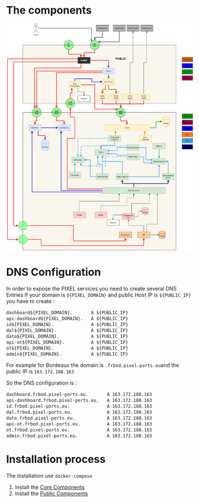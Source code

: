 # The components

![alt text](./technical-architecture.png "Technical Architecture Diagram")

# DNS Configuration
In order to expose the PIXEL services you need to create several DNS Entries
If your domain is ```${PIXEL_DOMAIN}``` and public Host IP is ```${PUBLIC_IP}``` you have to create :
```
dashboard${PIXEL_DOMAIN}.       A ${PUBLIC_IP}
api-dashboard${PIXEL_DOMAIN}.   A ${PUBLIC_IP}
id${PIXEL_DOMAIN}.              A ${PUBLIC_IP}
dal${PIXEL_DOMAIN}.             A ${PUBLIC_IP}
data${PIXEL_DOMAIN}.            A ${PUBLIC_IP}
api-ot${PIXEL_DOMAIN}.          A ${PUBLIC_IP}
ot${PIXEL_DOMAIN}.              A ${PUBLIC_IP}
admin${PIXEL_DOMAIN}.           A ${PUBLIC_IP}
```

For example for Bordeaux the domain is ```.frbod.pixel-ports.eu```and the public IP is ```163.172.188.163```

So the DNS configuration is :

```
dashboard.frbod.pixel-ports.eu.       A 163.172.188.163
api-dashboard.frbod.pixel-ports.eu.   A 163.172.188.163
id.frbod.pixel-ports.eu.              A 163.172.188.163
dal.frbod.pixel-ports.eu.             A 163.172.188.163
data.frbod.pixel-ports.eu.            A 163.172.188.163
api-ot.frbod.pixel-ports.eu.          A 163.172.188.163
ot.frbod.pixel-ports.eu.              A 163.172.188.163
admin.frbod.pixel-ports.eu.           A 163.172.188.163
```


# Installation process
The installation use ```docker-compose```

1. Install the [Core Components](docker/core/README.md)
2. Install the [Public Components](docker/public/README.md)
